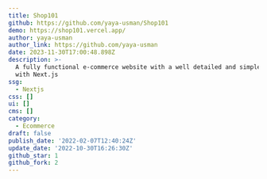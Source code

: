 ```yaml
---
title: Shop101
github: https://github.com/yaya-usman/Shop101
demo: https://shop101.vercel.app/
author: yaya-usman
author_link: https://github.com/yaya-usman
date: 2023-11-30T17:00:48.898Z
description: >-
  A fully functional e-commerce website with a well detailed and simple UI built
  with Next.js
ssg:
  - Nextjs
css: []
ui: []
cms: []
category:
  - Ecommerce
draft: false
publish_date: '2022-02-07T12:40:24Z'
update_date: '2022-10-30T16:26:30Z'
github_star: 1
github_fork: 2
---
```

